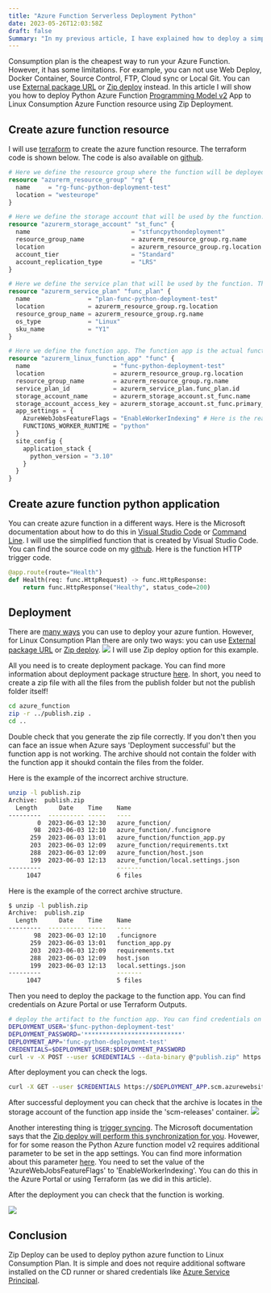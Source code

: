 ```yaml
---
title: "Azure Function Serverless Deployment Python"
date: 2023-05-26T12:03:58Z
draft: false
Summary: "In my previous article, I have explained how to deploy a simple Dotnet Azure Function using ZipDeploy. In this article, I will explain how to do the same for Python Azure Function."
---
```

Consumption plan is the cheapest way to run your Azure Function. However, it has some limitations. For example, you can not use Web Deploy, Docker Container, Source Control, FTP, Cloud sync or Local Git. You can use [External package URL](https://learn.microsoft.com/en-us/azure/azure-functions/functions-deployment-technologies#external-package-url) or [Zip deploy](https://learn.microsoft.com/en-us/azure/azure-functions/functions-deployment-technologies#zip-deploy) instead. In this article I will show you how to deploy Python Azure Function [Programming Model v2](https://techcommunity.microsoft.com/t5/azure-compute-blog/azure-functions-v2-python-programming-model/ba-p/3665168) App to Linux Consumption Azure Function resource using Zip Deployment.

## Create azure function resource
I will use [terraform](https://www.terraform.io) to create the azure function resource. The terraform code is shown below. The code is also available on [github](https://github.com/lAnubisl/AzureFunctionDotnetIsolatedLinuxConsumptionZipDeployment/blob/main/Infrastructure/main.tf).

```terraform
# Here we define the resource group where the function will be deployed. https://registry.terraform.io/providers/hashicorp/azurerm/latest/docs/resources/resource_group
resource "azurerm_resource_group" "rg" {
  name     = "rg-func-python-deployment-test"
  location = "westeurope"
}

# Here we define the storage account that will be used by the function. Any azure function needs a storage account. https://registry.terraform.io/providers/hashicorp/azurerm/latest/docs/resources/storage_account
resource "azurerm_storage_account" "st_func" {
  name                            = "stfuncpythondeployment"
  resource_group_name             = azurerm_resource_group.rg.name
  location                        = azurerm_resource_group.rg.location
  account_tier                    = "Standard"
  account_replication_type        = "LRS"
}

# Here we define the service plan that will be used by the function. The service plan defines the location, the operating system and the pricing tier. https://registry.terraform.io/providers/hashicorp/azurerm/latest/docs/resources/service_plan
resource "azurerm_service_plan" "func_plan" {
  name                = "plan-func-python-deployment-test"
  location            = azurerm_resource_group.rg.location
  resource_group_name = azurerm_resource_group.rg.name
  os_type             = "Linux"
  sku_name            = "Y1"
}

# Here we define the function app. The function app is the actual function that will be deployed. It is linked to the service plan and the storage account. https://registry.terraform.io/providers/hashicorp/azurerm/latest/docs/resources/linux_function_app
resource "azurerm_linux_function_app" "func" {
  name                       = "func-python-deployment-test"
  location                   = azurerm_resource_group.rg.location
  resource_group_name        = azurerm_resource_group.rg.name
  service_plan_id            = azurerm_service_plan.func_plan.id
  storage_account_name       = azurerm_storage_account.st_func.name
  storage_account_access_key = azurerm_storage_account.st_func.primary_access_key
  app_settings = {
    AzureWebJobsFeatureFlags = "EnableWorkerIndexing" # Here is the reason why you need this value: https://learn.microsoft.com/en-us/azure/azure-functions/create-first-function-vs-code-python?pivots=python-mode-decorators#update-app-settings
    FUNCTIONS_WORKER_RUNTIME = "python"
  }
  site_config {
    application_stack {
      python_version = "3.10"
    }
  }
}
```

## Create azure function python application

You can create azure function in a different ways. Here is the Microsoft documentation about how to do this in [Visual Studio Code](https://learn.microsoft.com/en-us/azure/azure-functions/create-first-function-vs-code-python?pivots=python-mode-decorators) or [Command Line](https://learn.microsoft.com/en-us/azure/azure-functions/create-first-function-cli-python?tabs=azure-cli%2Cbash&pivots=python-mode-decorators). I will use the simplified function that is created by Visual Studio Code. You can find the source code on my [github](https://github.com/lAnubisl/AzureFunctionPythonLinuxConsumptionZipDeployment/tree/main/azure_function). Here is the function HTTP trigger code.

```python
@app.route(route="Health")
def Health(req: func.HttpRequest) -> func.HttpResponse:
    return func.HttpResponse("Healthy", status_code=200)
```

## Deployment

There are [many ways](https://learn.microsoft.com/en-us/azure/azure-functions/functions-deployment-technologies) you can use to deploy your azure funtion. However, for Linux Consumption Plan there are only two ways: you can use [External package URL](https://learn.microsoft.com/en-us/azure/azure-functions/functions-deployment-technologies#external-package-url) or [Zip deploy](https://learn.microsoft.com/en-us/azure/azure-functions/functions-deployment-technologies#zip-deploy).
![](/images/azure-function-serverless-deployment-dotnet/deployment_options.png)
I will use Zip deploy option for this example.

All you need is to create deployment package. You can find more information about deployment package structure [here](https://learn.microsoft.com/en-us/azure/azure-functions/deployment-zip-push#deployment-zip-file-requirements). In short, you need to create a zip file with all the files from the publish folder but not the publish folder itself!
``` bash
cd azure_function
zip -r ../publish.zip .
cd ..
```
Double check that you generate the zip file correctly. If you don't then you can face an issue when Azure says 'Deployment successful' but the function app is not working.
The archive should not contain the folder with the function app it shoukd contain the files from the folder.

Here is the example of the incorrect archive structure.
``` bash
unzip -l publish.zip
Archive:  publish.zip
  Length      Date    Time    Name
---------  ---------- -----   ----
        0  2023-06-03 12:30   azure_function/
       98  2023-06-03 12:10   azure_function/.funcignore
      259  2023-06-03 13:01   azure_function/function_app.py
      203  2023-06-03 12:09   azure_function/requirements.txt
      288  2023-06-03 12:09   azure_function/host.json
      199  2023-06-03 12:13   azure_function/local.settings.json
---------                     -------
     1047                     6 files
```
Here is the example of the correct archive structure.
``` bash
$ unzip -l publish.zip
Archive:  publish.zip
  Length      Date    Time    Name
---------  ---------- -----   ----
       98  2023-06-03 12:10   .funcignore
      259  2023-06-03 13:01   function_app.py
      203  2023-06-03 12:09   requirements.txt
      288  2023-06-03 12:09   host.json
      199  2023-06-03 12:13   local.settings.json
---------                     -------
     1047                     5 files
```

  Then you need to deploy the package to the function app. You can find credentials on Azure Portal or use Terraform Outputs.
``` bash
# deploy the artifact to the function app. You can find credentials on Azure Portal or use Terraform Outputs.
DEPLOYMENT_USER='$func-python-deployment-test'
DEPLOYMENT_PASSWORD='***************************'
DEPLOYMENT_APP='func-python-deployment-test'
CREDENTIALS=$DEPLOYMENT_USER:$DEPLOYMENT_PASSWORD
curl -v -X POST --user $CREDENTIALS --data-binary @"publish.zip" https://$DEPLOYMENT_APP.scm.azurewebsites.net:443/api/zipdeploy
```

After deployment you can check the logs.
``` bash
curl -X GET --user $CREDENTIALS https://$DEPLOYMENT_APP.scm.azurewebsites.net:443/deployments
```

After successful deployment you can check that the archive is locates in the storage account of the function app inside the 'scm-releases' container.
![](/images/azure-function-serverless-deployment-python/deployment_package_in_storage.png)

Another interesting thing is [trigger syncing](https://learn.microsoft.com/en-us/azure/azure-functions/functions-deployment-technologies#trigger-syncing). The Microsoft documentation says that the [Zip deploy will perform this synchronization for you](https://github.com/projectkudu/kudu/wiki/Deploying-from-a-zip-file-or-url#comparison-with-zip-api:~:text=Zipdeploy%20will%20perform%20this%20synchronization%20for%20you). Hovewer, for for some reason the Python Azure function model v2 requires additional parameter to be set in the app settings. You can find more information about this parameter [here](https://learn.microsoft.com/en-us/azure/azure-functions/create-first-function-vs-code-python?pivots=python-mode-decorators#update-app-settings). You need to set the value of the 'AzureWebJobsFeatureFlags' to 'EnableWorkerIndexing'. You can do this in the Azure Portal or using Terraform (as we did in this article).

After the deployment you can check that the function is working.

![](/images/azure-function-serverless-deployment-python/functions_list.png)

## Conclusion
Zip Deploy can be used to deploy python azure function to Linux Consumption Plan. It is simple and does not require additional software installed on the CD runner or shared credentials like [Azure Service Principal](https://learn.microsoft.com/en-us/azure/active-directory/develop/app-objects-and-service-principals?tabs=browser).